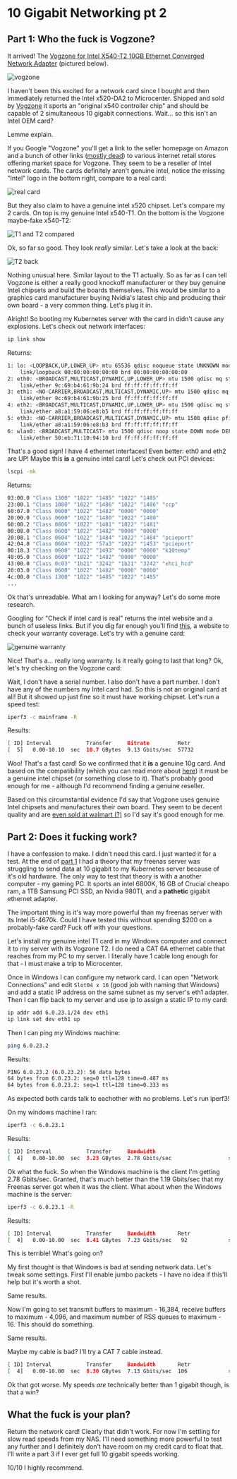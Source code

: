 # 10 Gigabit Networking pt 2

## Part 1: Who the fuck is Vogzone?

It arrived! The [Vogzone for Intel X540-T2 10GB Ethernet Converged Network Adapter](https://www.amazon.com/gp/product/B07F8RM56G/ref=ppx_yo_dt_b_asin_title_o01_s00?ie=UTF8&psc=1) (pictured below). 

![vogzone](img/10gig2/vogzone_card.jpg)

I haven't been this excited for a network card since I bought and then immediately returned the Intel x520-DA2 to Microcenter. Shipped and sold by [Vogzone](https://www.amazon.com/stores/Vogzone/page/B3DB89D1-C324-4CD4-9F6C-47C1ABB3A2C9?ref_=ast_bln) it sports an "original x540 controller chip" and should be capable of 2 simultaneous 10 gigabit connections. Wait... so this isn't an Intel OEM card?

Lemme explain.

If you Google "Vogzone" you'll get a link to the seller homepage on Amazon and a bunch of other links ([mostly dead](https://www.canterburywoods.org/Chipset-PCIE-X8-NIC-Computers-&-Accessories-Vogzone-for-Intel-X540T2-10GB/352903.htm)) to various internet retail stores offering market space for Vogzone. They seem to be a reseller of Intel network cards. The cards definitely aren't genuine intel, notice the missing "Intel" logo in the bottom right, compare to a real card:

![real card](img/10gig2/real_card.jpeg)

But they also claim to have a genuine intel x520 chipset. Let's compare my 2 cards. On top is my genuine Intel x540-T1. On the bottom is the Vogzone maybe-fake x540-T2:

![T1 and T2 compared](img/10gig2/T2_compare.png)

Ok, so far so good. They look *really* similar. Let's take a look at the back:

![T2 back](img/10gig2/T2_back.png)

Nothing unusual here. Similar layout to the T1 actually. So as far as I can tell Vogzone is either a really good knockoff manufacturer or they buy genuine Intel chipsets and build the boards themselves. This would be similar to a graphics card manufacturer buying Nvidia's latest chip and producing their own board - a very common thing. Let's plug it in.

Alright! So booting my Kubernetes server with the card in didn't cause any explosions. Let's check out network interfaces:

```bash
ip link show
```

Returns:

```bash
1: lo: <LOOPBACK,UP,LOWER_UP> mtu 65536 qdisc noqueue state UNKNOWN mode DEFAULT group default qlen 1000
    link/loopback 00:00:00:00:00:00 brd 00:00:00:00:00:00
2: eth0: <BROADCAST,MULTICAST,DYNAMIC,UP,LOWER_UP> mtu 1500 qdisc mq state UP mode DEFAULT group default qlen 1000
    link/ether 9c:69:b4:61:9b:24 brd ff:ff:ff:ff:ff:ff
3: eth1: <NO-CARRIER,BROADCAST,MULTICAST,DYNAMIC,UP> mtu 1500 qdisc mq state DOWN mode DEFAULT group default qlen 1000
    link/ether 9c:69:b4:61:9b:25 brd ff:ff:ff:ff:ff:ff
4: eth2: <BROADCAST,MULTICAST,DYNAMIC,UP,LOWER_UP> mtu 1500 qdisc mq state UP mode DEFAULT group default qlen 1000
    link/ether a8:a1:59:06:e8:b5 brd ff:ff:ff:ff:ff:ff
5: eth3: <NO-CARRIER,BROADCAST,MULTICAST,DYNAMIC,UP> mtu 1500 qdisc pfifo_fast state DOWN mode DEFAULT group default qlen 1000
    link/ether a8:a1:59:06:e8:b3 brd ff:ff:ff:ff:ff:ff
6: wlan0: <BROADCAST,MULTICAST> mtu 1500 qdisc noop state DOWN mode DEFAULT group default qlen 1000
    link/ether 50:eb:71:10:94:10 brd ff:ff:ff:ff:ff:ff
```

That's a good sign! I have 4 ethernet interfaces! Even better: eth0 and eth2 are UP! Maybe this **is** a genuine intel card! Let's check out PCI devices:

```bash
lscpi -mk
```

Returns:

```bash
03:00.0 "Class 1300" "1022" "1485" "1022" "1485"
23:00.1 "Class 1080" "1022" "1486" "1022" "1486" "ccp"
60:07.0 "Class 0600" "1022" "1482" "0000" "0000"
20:00.0 "Class 0600" "1022" "1480" "1022" "1480"
60:00.2 "Class 0806" "1022" "1481" "1022" "1481"
00:08.0 "Class 0600" "1022" "1482" "0000" "0000"
20:08.1 "Class 0604" "1022" "1484" "1022" "1484" "pcieport"
42:04.0 "Class 0604" "1022" "57a3" "1022" "1453" "pcieport"
00:18.3 "Class 0600" "1022" "1493" "0000" "0000" "k10temp"
40:05.0 "Class 0600" "1022" "1482" "0000" "0000"
43:00.0 "Class 0c03" "1b21" "3242" "1b21" "3242" "xhci_hcd"
20:03.0 "Class 0600" "1022" "1482" "0000" "0000"
4c:00.0 "Class 1300" "1022" "1485" "1022" "1485"
...
```

Ok that's unreadable. What am I looking for anyway? Let's do some more research.

Googling for "Check if intel card is real" returns the intel website and a bunch of useless links. But if you dig far enough you'll find [this](https://supporttickets.intel.com/warrantyinfo?lang=en-US), a website to check your warranty coverage. Let's try with a genuine card:

![genuine warranty](img/10gig2/genuine_warranty.png)

Nice! That's a... really long warranty. Is it really going to last that long? Ok, let's try checking on the Vogzone card:

Wait, I don't have a serial number. I also don't have a part number. I don't have any of the numbers my Intel card had. So this is not an original card at all! But it showed up just fine so it must have working chipset. Let's run a speed test:

```bash
iperf3 -c mainframe -R
```

Results:

```bash
[ ID] Interval           Transfer     Bitrate         Retr
[  5]   0.00-10.10  sec  10.7 GBytes  9.13 Gbits/sec  57732             sender
```

Woo! That's a fast card! So we confirmed that it **is** a genuine 10g card. And based on the compatibility (which you can read more about [here](10gig.md#)) it must be a genuine intel chipset (or something close to it). That's probably good enough for me - although I'd recommend finding a genuine reseller.

Based on this circumstantial evidence I'd say that Vogzone uses genuine Intel chipsets and manufactures their own board. They seem to be decent quality and are [even sold at walmart (?)](https://www.walmart.com/ip/Vogzone-for-Intel-X520-DA2-X520-SR2-10GbE-Converged-Network-Card-Dual-SFP-Port-PCI-E-X8-with-Intel-82599ES-Chip/441802314) so I'd say it's good enough for me.

## Part 2: Does it fucking work?

I have a confession to make. I didn't need this card. I just wanted it for a test. At the end of [part 1](10gig.md) I had a theory that my freenas server was struggling to send data at 10 gigabit to my Kubernetes server because of it's old hardware. The only way to test that theory is with a another computer - my gaming PC. It sports an intel 6800K, 16 GB of Crucial cheapo ram, a 1TB Samsung PCI SSD, an Nvidia 980TI, and a **pathetic** gigabit ethernet adapter.

The important thing is it's way more powerful than my freenas server with its Intel i5-4670k. Could I have tested this without spending $200 on a probably-fake card? Fuck off with your questions.

Let's install my genuine intel T1 card in my Windows computer and connect it to my server with its Vogzone T2. I do need a CAT 6A ethernet cable that reaches from my PC to my server. I literally have 1 cable long enough for that - I must make a trip to Microcenter.

Once in Windows I can configure my network card. I can open "Network Connections" and edit `Slot04 x 16` (good job with naming that Windows) and add a static IP address on the same subnet as my server's eth1 adapter. Then I can flip back to my server and use ip to assign a static IP to my card:

```bash
ip addr add 6.0.23.1/24 dev eth1
ip link set dev eth1 up
```

Then I can ping my Windows machine:

```bash
ping 6.0.23.2
```

Results:

```bash
PING 6.0.23.2 (6.0.23.2): 56 data bytes
64 bytes from 6.0.23.2: seq=0 ttl=128 time=0.487 ms
64 bytes from 6.0.23.2: seq=1 ttl=128 time=0.333 ms
```

As expected both cards talk to eachother with no problems. Let's run iperf3!

On my windows machine I ran:

```bash
iperf3 -c 6.0.23.1
```

Results:

```bash
[ ID] Interval           Transfer     Bandwidth
[  4]   0.00-10.00  sec  3.23 GBytes  2.78 Gbits/sec                  sender
```

Ok what the fuck. So when the Windows machine is the client I'm getting 2.78 Gbits/sec. Granted, that's much better than the 1.19 Gbits/sec that my Freenas server got when it was the client. What about when the Windows machine is the server:

```bash
iperf3 -c 6.0.23.1 -R
```

Results:

```bash
[ ID] Interval           Transfer     Bandwidth       Retr
[  4]   0.00-10.00  sec  8.41 GBytes  7.23 Gbits/sec   92             sender
```

This is terrible! What's going on?

My first thought is that Windows is bad at sending network data. Let's tweak some settings. First I'll enable jumbo packets - I have no idea if this'll help but it's worth a shot.

Same results.

Now I'm going to set transmit buffers to maximum - 16,384, receive buffers to maximum - 4,096, and maximum number of RSS queues to maximum - 16. This should do something.

Same results.

Maybe my cable is bad? I'll try a CAT 7 cable instead.

```bash
[ ID] Interval           Transfer     Bandwidth       Retr
[  4]   0.00-10.00  sec  8.30 GBytes  7.13 Gbits/sec  106             sender
```

Ok that got worse. My speeds *are* technically better than 1 gigabit though, is that a win?

## What the fuck is your plan?

Return the network card! Clearly that didn't work. For now I'm settling for slow read speeds from my NAS. I'll need something more powerful to test any further and I definitely don't have room on my credit card to float that. I'll write a part 3 if I ever get full 10 gigabit speeds working.

10/10 I highly recommend.
